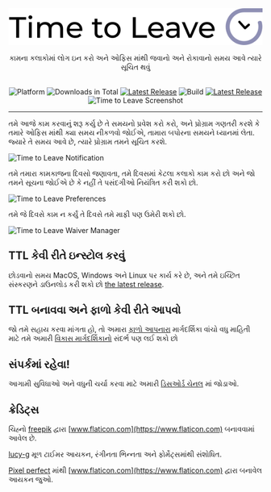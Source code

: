 <div align="center">
  <img src="../assets/timetoleave.png" alt="Time to Leave Logo">

  <p>કામના કલાકોમાં લોગ ઇન કરો અને ઓફિસ માંથી જવાનો અને રોકાવાનો સમય આવે ત્યારે સૂચિત થવું</p>

  <br/>

<img src="https://img.shields.io/badge/platforms-Windows%20%7C%20MacOS%20%7C%20Linux-green" alt="Platform">
<img src="https://img.shields.io/github/downloads/thamara/time-to-leave/total" alt="Downloads in Total">
<a href="https://github.com/thamara/time-to-leave/releases/latest"><img src="https://img.shields.io/github/v/release/thamara/time-to-leave" alt="Latest Release"></a>
<img src="https://img.shields.io/github/workflow/status/thamara/time-to-leave/Code%20Coverage" alt="Build">
<a href="http://makeapullrequest.com/"><img src="https://img.shields.io/badge/PRs-welcome-purple" alt="Latest Release"></a>

   <br/>

  <img src="./images/screenshot.jpg" alt="Time to Leave Screenshot">

  <br/>

</div>

---

તમે આજે કામ કરવાનું શરૂ કર્યુ છે તે સમયનો પ્રવેશ કરો કરો, અને પ્રોગ્રામ ગણતરી કરશે કે તમારે ઓફિસ માંથી ક્યા સમય નીકળવો જોઈએ, તામારા બપોરના સમયને ધ્યાનમાં લેતા. જ્યારે તે સમય આવે છે, ત્યારે પ્રોગ્રામ તમને સૂચિત કરશે.

<img src="./images/notification.jpg" alt="Time to Leave Notification">

તમે તમારા કામકાજના દિવસો જણાવતા, તમે દિવસમાં કેટલા કલાકો કામ કરો છો અને જો તમને સૂચના જોઈએ છે કે નહીં તે પસંદગીઓ નિયંત્રિત કરી શકો છો.

<img src="./images/preferences.jpg" alt="Time to Leave Preferences">

તમે જે દિવસે કામ ન કર્યું તે દિવસે તમે માફી પણ ઉમેરી શકો છો.

<img src="./images/waiver_manager.jpg" alt="Time to Leave Waiver Manager">

## TTL કેવી રીતે ઇન્સ્ટોલ કરવું

છોડવાનો સમય MacOS, Windows અને Linux પર કાર્ય કરે છે, અને તમે ઇચ્છિત સંસ્કરણને ડાઉનલોડ કરી શકો છો [the latest release](https://github.com/thamara/time-to-leave/releases/latest).

## TTL બનાવવા અને ફાળો કેવી રીતે આપવો

જો તમે સહાય કરવા માંગતા હો, તો અમારા [ફાળો આપનારા](CONTRIBUTING.md) માર્ગદર્શિકા વાંચો
વધુ માહિતી માટે તમે અમારી [વિકાસ માર્ગદર્શિકાનો](DEVELOPMENT.md) સંદર્ભ પણ લઈ શકો છો

## સંપર્કમાં રહેવા!

આગામી સુવિધાઓ અને વધુની ચર્ચા કરવા માટે અમારી [ડિસઓર્ડ ચેનલ](https://discord.gg/P3KkEF5) માં જોડાઓ.

## ક્રેડિટ્સ

ચિહ્નો [freepik](https://www.flaticon.com/authors/freepik) દ્વારા [www.flaticon.com](https://www.flaticon.com) બનાવવામાં આવેલ છે.

[lucy-g](https://icon-icons.com/icon/timer/121243) મૂળ ટાઈમર આયકન, રંગીનતા ભિન્નતા અને ફોર્મેટ્સમાંથી સંશોધિત.

[Pixel perfect](https://www.flaticon.com/authors/pixel-perfect) માંથી [www.flaticon.com](https://www.flaticon.com) દ્વારા બનાવેલ આયકન જુઓ.
